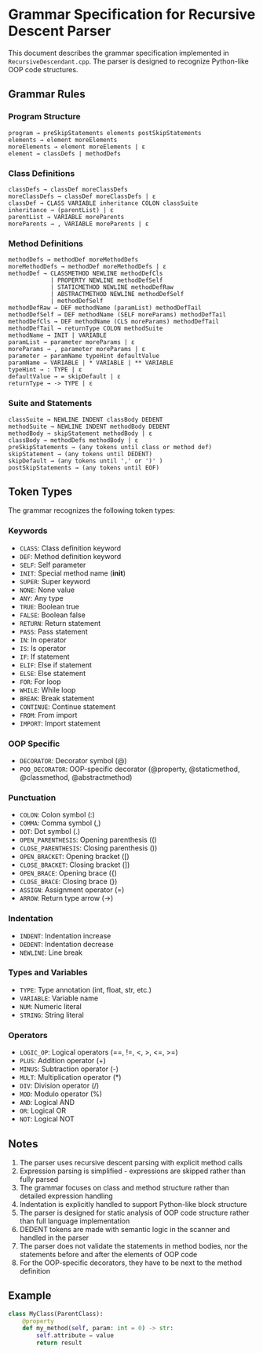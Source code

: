 # Grammar Specification for Recursive Descent Parser

This document describes the grammar specification implemented in `RecursiveDescendant.cpp`. The parser is designed to recognize Python-like OOP code structures.

## Grammar Rules

### Program Structure
```
program → preSkipStatements elements postSkipStatements
elements → element moreElements
moreElements → element moreElements | ε
element → classDefs | methodDefs
```

### Class Definitions
```
classDefs → classDef moreClassDefs
moreClassDefs → classDef moreClassDefs | ε
classDef → CLASS VARIABLE inheritance COLON classSuite
inheritance → (parentList) | ε
parentList → VARIABLE moreParents
moreParents → , VARIABLE moreParents | ε
```

### Method Definitions
```
methodDefs → methodDef moreMethodDefs
moreMethodDefs → methodDef moreMethodDefs | ε
methodDef → CLASSMETHOD NEWLINE methodDefCls 
            | PROPERTY NEWLINE methodDefSelf 
            | STATICMETHOD NEWLINE methodDefRaw
            | ABSTRACTMETHOD NEWLINE methodDefSelf 
            | methodDefSelf
methodDefRaw → DEF methodName (paramList) methodDefTail
methodDefSelf → DEF methodName (SELF moreParams) methodDefTail
methodDefCls → DEF methodName (CLS moreParams) methodDefTail
methodDefTail → returnType COLON methodSuite
methodName → INIT | VARIABLE
paramList → parameter moreParams | ε
moreParams → , parameter moreParams | ε
parameter → paramName typeHint defaultValue
paramName → VARIABLE | * VARIABLE | ** VARIABLE
typeHint → : TYPE | ε
defaultValue → = skipDefault | ε
returnType → -> TYPE | ε
```

### Suite and Statements
```
classSuite → NEWLINE INDENT classBody DEDENT
methodSuite → NEWLINE INDENT methodBody DEDENT
methodBody → skipStatement methodBody | ε
classBody → methodDefs methodBody | ε
preSkipStatements → (any tokens until class or method def)
skipStatement → (any tokens until DEDENT)
skipDefault → (any tokens until ',' or ')' )
postSkipStatements → (any tokens until EOF)
```

## Token Types
The grammar recognizes the following token types:

### Keywords
- `CLASS`: Class definition keyword
- `DEF`: Method definition keyword
- `SELF`: Self parameter
- `INIT`: Special method name (__init__)
- `SUPER`: Super keyword
- `NONE`: None value
- `ANY`: Any type
- `TRUE`: Boolean true
- `FALSE`: Boolean false
- `RETURN`: Return statement
- `PASS`: Pass statement
- `IN`: In operator
- `IS`: Is operator
- `IF`: If statement
- `ELIF`: Else if statement
- `ELSE`: Else statement
- `FOR`: For loop
- `WHILE`: While loop
- `BREAK`: Break statement
- `CONTINUE`: Continue statement
- `FROM`: From import
- `IMPORT`: Import statement

### OOP Specific
- `DECORATOR`: Decorator symbol (@)
- `POO_DECORATOR`: OOP-specific decorator (@property, @staticmethod, @classmethod, @abstractmethod)

### Punctuation
- `COLON`: Colon symbol (:)
- `COMMA`: Comma symbol (,)
- `DOT`: Dot symbol (.)
- `OPEN_PARENTHESIS`: Opening parenthesis (()
- `CLOSE_PARENTHESIS`: Closing parenthesis ())
- `OPEN_BRACKET`: Opening bracket ([)
- `CLOSE_BRACKET`: Closing bracket (])
- `OPEN_BRACE`: Opening brace ({)
- `CLOSE_BRACE`: Closing brace (})
- `ASSIGN`: Assignment operator (=)
- `ARROW`: Return type arrow (->)

### Indentation
- `INDENT`: Indentation increase
- `DEDENT`: Indentation decrease
- `NEWLINE`: Line break

### Types and Variables
- `TYPE`: Type annotation (int, float, str, etc.)
- `VARIABLE`: Variable name
- `NUM`: Numeric literal
- `STRING`: String literal

### Operators
- `LOGIC_OP`: Logical operators (==, !=, <, >, <=, >=)
- `PLUS`: Addition operator (+)
- `MINUS`: Subtraction operator (-)
- `MULT`: Multiplication operator (*)
- `DIV`: Division operator (/)
- `MOD`: Modulo operator (%)
- `AND`: Logical AND
- `OR`: Logical OR
- `NOT`: Logical NOT

## Notes
1. The parser uses recursive descent parsing with explicit method calls
2. Expression parsing is simplified - expressions are skipped rather than fully parsed
3. The grammar focuses on class and method structure rather than detailed expression handling
4. Indentation is explicitly handled to support Python-like block structure
5. The parser is designed for static analysis of OOP code structure rather than full language implementation
6. DEDENT tokens are made with semantic logic in the scanner and handled in the parser
7. The parser does not validate the statements in method bodies, nor the statements before and after the elements of OOP code
8. For the OOP-specific decorators, they have to be next to the method definition

## Example
```python
class MyClass(ParentClass):
    @property
    def my_method(self, param: int = 0) -> str:
        self.attribute = value
        return result
``` 